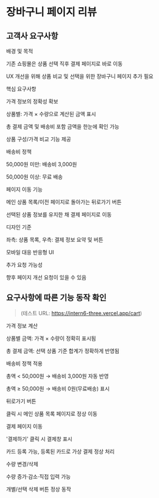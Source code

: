 # 장바구니 페이지 리뷰

## 고객사 요구사항
배경 및 목적

기존 쇼핑몰은 상품 선택 직후 결제 페이지로 바로 이동

UX 개선을 위해 상품 비교 및 선택을 위한 장바구니 페이지 추가 필요

핵심 요구사항

가격 정보의 정확성 확보

상품별: 가격 × 수량으로 계산된 금액 표시

총 결제 금액 및 배송비 포함 금액을 한눈에 확인 가능

상품 구성/가격 비교 기능 제공

배송비 정책

50,000원 미만: 배송비 3,000원

50,000원 이상: 무료 배송

페이지 이동 기능

메인 상품 목록/이전 페이지로 돌아가는 뒤로가기 버튼

선택된 상품 정보를 유지한 채 결제 페이지로 이동

디자인 기준

좌측: 상품 목록, 우측: 결제 정보 요약 및 버튼

모바일 대응 반응형 UI

추가 요청 가능성

향후 페이지 개선 요청이 있을 수 있음

## 요구사항에 따른 기능 동작 확인

> (테스트 URL: https://intern6-three.vercel.app/cart)

가격 정보 계산

상품별 금액: 가격 × 수량이 정확히 표시됨

총 결제 금액: 선택 상품 기준 합계가 정확하게 반영됨

배송비 정책 적용

총액 < 50,000원 → 배송비 3,000원 자동 반영

총액 ≥ 50,000원 → 배송비 0원(무료배송) 표시

뒤로가기 버튼

클릭 시 메인 상품 목록 페이지로 정상 이동

결제 페이지 이동

'결제하기' 클릭 시 결제창 표시

카드 등록 가능, 등록된 카드로 가상 결제 정상 처리

수량 변경/삭제

수량 증가·감소·직접 입력 가능

개별/선택 삭제 버튼 정상 동작
